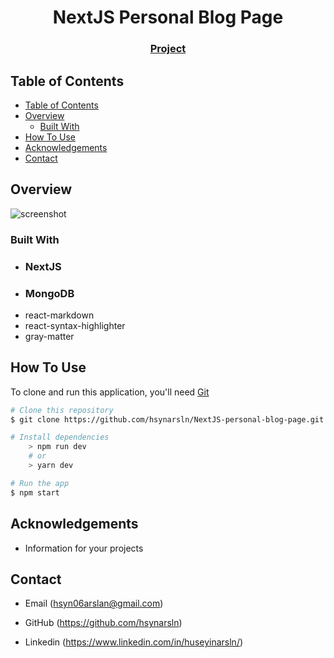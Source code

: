 <!-- Please update value in the {}  -->

<h1 align="center">NextJS Personal Blog Page</h1>

<div align="center">
  <h3>
    <a href="https://next-js-personal-blog-page.vercel.app/">
      Project
    </a>
  </h3>
</div>

<!-- TABLE OF CONTENTS -->

## Table of Contents

- [Table of Contents](#table-of-contents)
- [Overview](#overview)
  - [Built With](#built-with)
- [How To Use](#how-to-use)
- [Acknowledgements](#acknowledgements)
- [Contact](#contact)

<!-- OVERVIEW -->

## Overview

![screenshot](Animation1.gif)

### Built With

<!-- This section should list any major frameworks that you built your project using. Here are a few examples.-->

- ### NextJS
- ### MongoDB
- react-markdown
- react-syntax-highlighter
- gray-matter

## How To Use

<!-- This is an example, please update according to your application -->

To clone and run this application, you'll need [Git](https://git-scm.com)

```bash
# Clone this repository
$ git clone https://github.com/hsynarsln/NextJS-personal-blog-page.git

# Install dependencies
    > npm run dev
    # or
    > yarn dev

# Run the app
$ npm start
```

## Acknowledgements

- Information for your projects

## Contact

- Email (hsyn06arslan@gmail.com)

- GitHub (https://github.com/hsynarsln)

- Linkedin (https://www.linkedin.com/in/huseyinarsln/)
